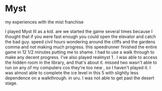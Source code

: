 # Myst

my experiences with the mist franchise

I played Myst III as a kid. are we started the game several times because I thought that if you were fast enough you could open the elevator and catch the bad guy. speed civil hours wondering around the cliffs and the gardens comma and not making much progress. this speedrunner finished the entire game in 12 1/2 minutes putting me to shame. I had to use a walk through to make any decent progress. I've also played realmyst 1 . I was able to access the hidden room in the library, and that's about it. missed two wasn't able to run on any of my computers cos they're too new , so I haven't played it. I was almost able to complete the ice level in this 5 with slightly less dependence on a walkthrough.  in uru. I was not able to get past the desert stage.